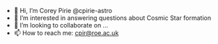 - 👋 Hi, I’m Corey Pirie @cpirie-astro
- 👀 I’m interested in answering questions about Cosmic Star formation
- 💞️ I’m looking to collaborate on ... 
- 📫 How to reach me: cpir@roe.ac.uk

<!---
cpirie-astro/cpirie-astro is a ✨ special ✨ repository because its `README.md` (this file) appears on your GitHub profile.
You can click the Preview link to take a look at your changes.
--->
